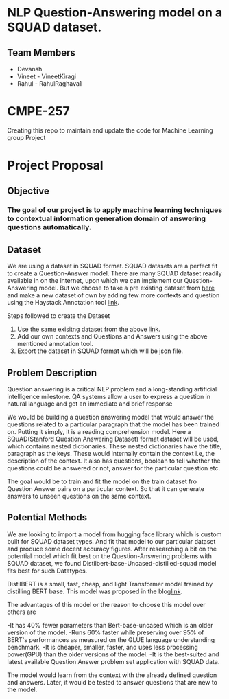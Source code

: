 # NLP Question-Answering model on a SQUAD dataset.
## Team Members
- Devansh
- Vineet - VineetKiragi
- Rahul - RahulRaghava1

# CMPE-257
Creating this repo to maintain and update the code for Machine Learning group Project

# Project Proposal

## Objective
### The goal of our project is to apply machine learning techniques to contextual information generation domain of answering questions automatically.

## Dataset
We are using a dataset in SQUAD format. SQUAD datasets are a perfect fit to create a Question-Answer model. There are many SQUAD dataset readily available in on the internet, upon which we can implement our Question-Answering model. But we choose to take a pre existing dataset from [here](https://github.com/rajpurkar/SQuAD-explorer/tree/master/dataset) and make a new dataset of own by adding few more contexts and question using the Haystack Annotation tool [link](https://www.deepset.ai/annotation-tool-for-labeling-datasets).

Steps followed to create the Dataset

1. Use the same exisitng dataset from the above [link](https://github.com/rajpurkar/SQuAD-explorer/tree/master/dataset).
2. Add our own contexts and Questions and Answers using the above mentioned annotation tool.
3. Export the dataset in SQUAD format which will be json file.
## Problem Description
Question answering is a critical NLP problem and a long-standing artificial intelligence milestone. QA systems allow a user to express a question in natural language and get an immediate and brief response

We would be building a question answering model that would answer the questions related to a particular paragraph that the model has been trained on. Putting it simply, it is a reading comprehension model. Here a SQuAD(Stanford Question Answering Dataset) format dataset will be used, which contains nested dictionaries. These nested dictionaries have the title, paragraph as the keys. These would internally contain the context i.e, the description of the context. It also has questions, boolean to tell whether the questions could be answered or not, answer for the particular question etc. 

The goal would be to train and fit the model on the train dataset fro Question Answer pairs on a particular context. So that it can generate answers to unseen questions on the same context.

## Potential Methods

We are looking to import a model from hugging face library  which is custom built for SQUAD dataset types. And fit that model to our particular dataset and produce some decent accuracy figures. After researching a bit on the potential model which fit best on the Question-Answering problems with SQUAD dataset, we found Distilbert-base-Uncased-distilled-squad model fits best for such Datatypes.

DistilBERT is a small, fast, cheap, and light Transformer model trained by distilling BERT base. This model was proposed in the blog[link](https://medium.com/huggingface/distilbert-8cf3380435b5).

The advantages of this model or the reason to choose this model over others are

-It has 40% fewer parameters than Bert-base-uncased which is an older version of the model.
-Runs 60% faster while preserving over 95% of BERT's performances as measured on the GLUE language understanding benchmark.
-It is cheaper, smaller, faster, and uses less processing power(GPU) than the older versions of the model.
-It is the best-suited and latest available Question Answer problem set application with SQUAD data.

The model would learn from the context with the already defined question and answers. Later, it would be tested to answer questions that are new to the model. 


